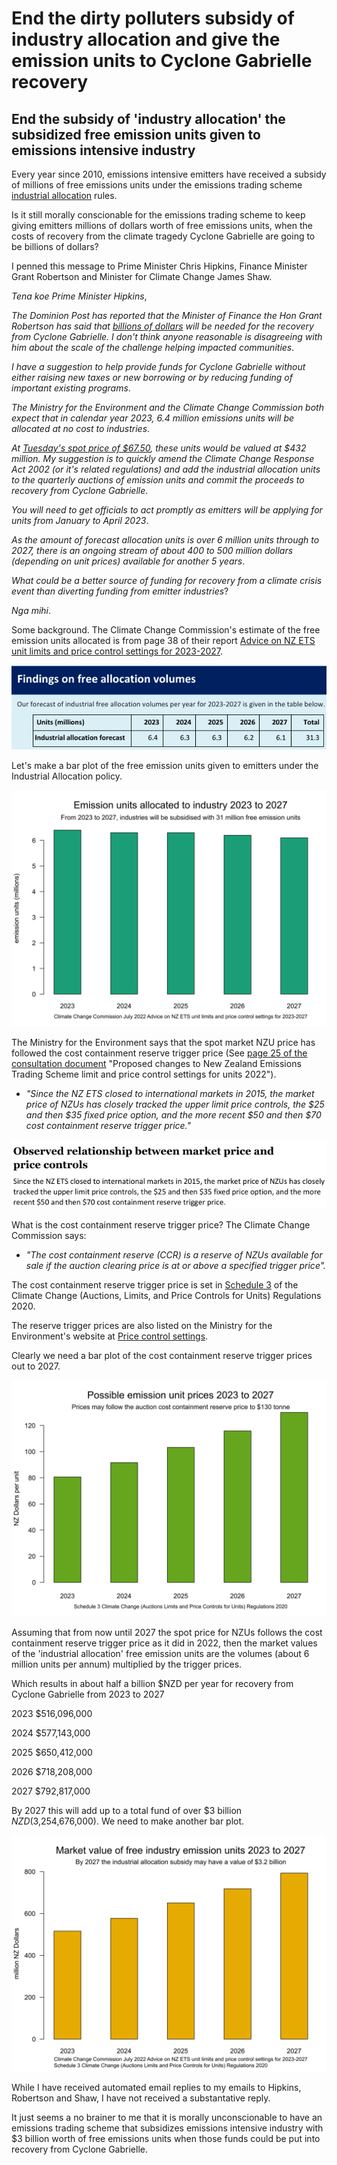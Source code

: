# End the dirty polluters subsidy of industry allocation and give the emission units to Cyclone Gabrielle recovery  

## End the subsidy of 'industry allocation' the subsidized free emission units given to emissions intensive industry

Every year since 2010, emissions intensive emitters have received a subsidy of millions of free emissions units under the emissions trading scheme [industrial allocation](https://www.epa.govt.nz/industry-areas/emissions-trading-scheme/industrial-allocations/decisions/) rules.

Is it still morally conscionable for the emissions trading scheme to keep giving emitters millions of dollars worth of free emissions units, when the costs of recovery from the climate tragedy Cyclone Gabrielle are going to be billions of dollars?

I penned this message to Prime Minister Chris Hipkins, Finance Minister Grant Robertson and Minister for Climate Change James Shaw.

*Tena koe Prime Minister Hipkins*,

*The Dominion Post has reported that the Minister of Finance the Hon Grant Robertson has said that <a href="https://www.stuff.co.nz/business/opinion-analysis/131288785/tom-pullarstrecker-cyclone-leaves-less-room-to-deal-with-more-shocks">billions of dollars</a> will be needed for the recovery from Cyclone Gabrielle. I don't think anyone reasonable is disagreeing with him about the scale of the challenge helping impacted communities*.

*I have a suggestion to help provide funds for Cyclone Gabrielle without either raising new taxes or new borrowing or by reducing funding of important existing programs*.  

*The Ministry for the Environment and the Climate Change Commission both expect that in calendar year 2023, 6.4 million emissions units will be allocated at no cost to industries*.

*At [Tuesday's spot price of $67.50](https://www.carbonnews.co.nz/story.asp?storyID=27088), these units would be valued at $432 million. My suggestion is to quickly amend the Climate Change Response Act 2002 (or it's related regulations) and add the industrial allocation units to the quarterly auctions of emission units and commit the proceeds to recovery from Cyclone Gabrielle*.

*You will need to get officials to act promptly as emitters will be applying for units from January to April 2023*.

*As the amount of forecast allocation units is over 6 million units through to 2027, there is an ongoing stream of about 400 to 500 million dollars (depending on unit prices) available for another 5 years*.

*What could be a better source of funding for recovery from a climate crisis event than diverting funding from emitter industries*?

*Nga mihi*.

Some background. The Climate Change Commission's estimate of the free emission units allocated is from page 38 of their report [Advice on NZ ETS unit limits and price control settings for 2023-2027](https://www.climatecommission.govt.nz/our-work/advice-to-government-topic/nz-ets/our-advice-on-the-nz-ets/nz-ets-unit-limits-and-price-control-settings-for-2023-2027/).

![](Findingsonfreeallocation.png)

Let's make a bar plot of the free emission units given to emitters under the Industrial Allocation policy.

![](Industrial-Allocation-barplot-2023-2027-720-540.svg)

The Ministry for the Environment says that the spot market NZU price has followed the cost containment reserve trigger price (See [page 25 of the consultation document](https://environment.govt.nz/publications/proposed-changes-to-new-zealand-emissions-trading-scheme-limit-and-price-control-settings-for-units-2022-consultation-document/) "Proposed changes to New Zealand Emissions Trading Scheme limit and price control settings for units 2022").
* <i>"Since the NZ ETS closed to international markets in 2015, the market price of NZUs has closely tracked the upper limit price controls, the $25 and then $35 fixed price option, and the more recent $50 and then $70 cost containment reserve trigger price."</i>

![](p25-MfE-proposedchanges-2022.png)

What is the cost containment reserve trigger price? The Climate Change Commission says: 
* <i>"The cost containment reserve (CCR) is a reserve of NZUs available for sale if the auction clearing price is at or above a specified trigger price".</i>

The cost containment reserve trigger price is set in [Schedule 3](https://legislation.govt.nz/regulation/public/2020/0264/latest/LMS376569.html) of the Climate Change (Auctions, Limits, and Price Controls for Units) Regulations 2020.

The reserve trigger prices are also listed on the Ministry for the Environment's website at [Price control settings](https://environment.govt.nz/what-government-is-doing/areas-of-work/climate-change/ets/nz-ets-market/emission-unit-prices-and-controls/).

Clearly we need a bar plot of the cost containment reserve trigger prices out to 2027.

![](Unit-prices-barplot-2023-2027-720-540.svg)

Assuming that from now until 2027 the spot price for NZUs follows the cost containment reserve trigger price as it did in 2022, then the market values of the 'industrial allocation' free emission units are the volumes (about 6 million units per annum) multiplied by the trigger prices.

Which results in about half a billion $NZD per year for recovery from Cyclone Gabrielle from 2023 to 2027

2023  $516,096,000

2024  $577,143,000

2025  $650,412,000

2026  $718,208,000

2027  $792,817,000

By 2027 this will add up to a total fund of over $3 billion $NZD ($3,254,676,000). We need to make another bar plot.

![](Unit-values-barplot-2023-2027-720-540.svg)

While I have received automated email replies to my emails to Hipkins, Robertson and Shaw, I have not received a substantative reply.

It just seems a no brainer to me that it is morally unconscionable to have an emissions trading scheme that subsidizes emissions intensive industry with $3 billion worth of free emissions units when those funds could be put into recovery from Cyclone Gabrielle.
